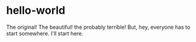# hello-world
The original! The beautiful! the probably terrible! But, hey, everyone has to start somewhere. I'll start here. 
